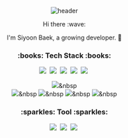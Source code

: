 
<div align="center">
  
![header](https://capsule-render.vercel.app/api?type=Waving&color=gradient&height=200&section=header&text=SiYoon%20Baek&fontSize=80&fontColor=fff&textalign=center)

<p> Hi there :wave:</p>
<p>I'm Siyoon Baek, a growing developer. 🌱</p>


<h3>:books: Tech Stack :books:</h3>
  <img src="https://img.shields.io/badge/HTML5-E34F26?style=flat-square&logo=HTML5&logoColor=white"/></a>&nbsp 
  <img src="https://img.shields.io/badge/CSS-1572B6?style=flat-square&logo=css3&logoColor=white"/></a>&nbsp
  <img src="https://img.shields.io/badge/Javascript-ffb13b?style=flat-square&logo=javascript&logoColor=white"/></a>&nbsp 
  <img src="https://img.shields.io/badge/TypeScript-3178C6?style=flat-square&logo=TypeScript&logoColor=white"/></a>&nbsp 
  <img src="https://img.shields.io/badge/React-61DAFB?style=flat-square&logo=react&logoColor=white"/></a>&nbsp
  <br>


  <img src="https://img.shields.io/badge/Java-007396?style=flat-square&logo=Java&logoColor=white"/></a>&nbsp   
  <img src="https://img.shields.io/badge/jquery-0769AD?style=flat-square&logo=jquery&logoColor=white"/></a>&nbsp 
  <img src="https://img.shields.io/badge/oracle-F80000?style=flat-square&logo=oracle&logoColor=white"/></a>&nbsp 
  <img src="https://img.shields.io/badge/spring-6DB33F?style=flat-square&logo=spring&logoColor=white"/></a>&nbsp 
  <img src="https://img.shields.io/badge/bootstrap-7952B3?style=flat-square&logo=bootstrap&logoColor=white"/></a>&nbsp 

<h3>:sparkles: Tool :sparkles:</h3>
<img src="https://img.shields.io/badge/GitHub-181717?style=flat-square&logo=GitHub&logoColor=white"/></a>&nbsp 
<img src="https://img.shields.io/badge/Visual Studio Code-007ACC?style=flat-square&logo=VisualStudioCode&logoColor=white"/></a>&nbsp 
<img src="https://img.shields.io/badge/Eclipse-2C2255?style=flat-square&logo=Eclipse&logoColor=white"/></a>&nbsp
</div>

